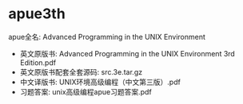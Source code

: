 # apue3th

apue全名: Advanced Programming in the UNIX Environment

* 英文原版书: Advanced Programming in the UNIX Environment 3rd Edition.pdf
* 英文原版书配套全套源码: src.3e.tar.gz
* 中文译版书: UNIX环境高级编程（中文第三版）.pdf
* 习题答案: unix高级编程apue习题答案.pdf